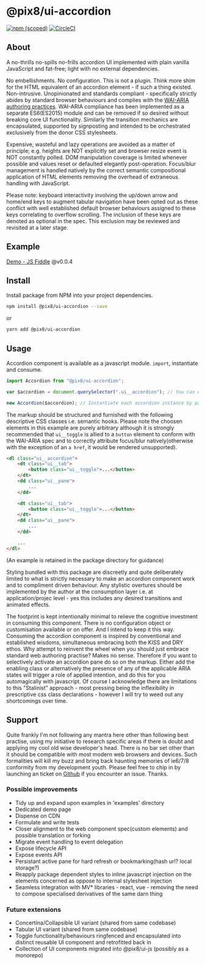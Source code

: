 # @pix8/ui-accordion


[![npm (scoped)](https://img.shields.io/npm/v/@pix8/ui-accordion.svg)](https://www.npmjs.com/package/@pix8/ui-accordion)
[![CircleCI](https://circleci.com/bb/pix8/npm.ui-accordion.svg?style=svg&circle-token=1087e02408bd932a6ad3430268cc484bd6735ba5)](https://circleci.com/bb/pix8/npm.ui-accordion)

## About

A no-thrills no-spills no-frills accordion UI implemented with plain vanilla JavaScript and fat-free; light with no external dependencies.

No embellishments. No configuration. This is not a plugin. Think more shim for the HTML equivalent of an accordion element - if such a thing existed. Non-intrusive. Unopinionated and standards compliant - specifically strictly abides by standard browser behaviours and complies with the [WAI-ARIA authoring practices](https://www.w3.org/TR/wai-aria-practices-1.1/#accordion). WAI-ARIA compliance has been implemented as a separate ES6(ES2015) module and can be removed if so desired without breaking core UI functionality. Similarly the transition mechanics are encapsulated, supported by signposting and intended to be orchestrated exclusively from the donor CSS stylesheets.

Expensive, wasteful and lazy operations are avoided as a matter of principle; e.g. heights are NOT explicitly set and browser resize event is NOT constantly polled. DOM manipulation coverage is limited whenever possible and values reset or defaulted elegantly post-operation. Focus/blur management is handled natively by the correct semantic compositional application of HTML elements removing the overhead of extraneous handling with JavaScript.

Please note: keyboard interactivity involving the up/down arrow and home/end keys to augment tabular navigation have been opted out as these conflict with well established default browser behaviours assigned to these keys correlating to overflow scrolling. The inclusion of these keys are denoted as optional in the spec. This exclusion may be reviewed and revisited at a later stage.

## Example

[Demo - JS Fiddle](https://jsfiddle.net/jonathanbrincat/c1h6487k/195/) @v0.0.4

## Install
Install package from NPM into your project dependencies.

```bash
npm install @pix8/ui-accordion --save
```

or

```bash
yarn add @pix8/ui-accordion
```

## Usage
Accordion component is available as a javascript module. `import`, instantiate and consume.

```javascript
import Accordion from "@pix8/ui-accordion";

var $accordion = document.querySelector(".ui__accordion"); // You can use whatever selector and mechanism you so wish

new Accordion($accordion); // Instantiate each accordion instance by passing the relevant HTML DOM node as a parameter 
```

The markup should be structured and furnished with the following descriptive CSS classes i.e. semantic hooks. Please note the choosen elements in this example are purely arbitrary although it is strongly recommended that `ui__toggle` is allied to a `button` element to conform with the WAI-ARIA spec and to correctly attribute focus/blur natively(otherwise with the exception of an `a href`, it would be rendered unsupported).
```html
<dl class="ui__accordion">
	<dt class="ui__tab">
		<button class="ui__toggle">...</button>
	</dt>
	<dd class="ui__pane">
		...
	</dd>

	<dt class="ui__tab">
		<button class="ui__toggle">...</button>
	</dt>
	<dd class="ui__pane">
		...
	</dd>

	...
</dl>
```

(An example is retained in the package directory for guidance)

Styling bundled with this package are discreetly and quite deliberately limited to what is strictly necessary to make an accordion component work and to compliment driven behaviour. Any stylistic overtures should be implemented by the author at the consumption layer i.e. at application/projec level - yes this includes any desired transitions and animated effects.

The footprint is kept intentionally minimal to relieve the cognitive investment in consuming this component. There is no configuration object or customisation available or on offer. And I intend to keep it this way. Consuming the accordion component is inspired by conventional and established wisdoms, simultaneous embracing both the KISS and DRY ethos. Why attempt to reinvent the wheel when you should just embrace standard web authoring practise? Makes no sense. Therefore if you want to selectively activate an accordion pane do so on the markup. Either add the enabling class or alternatively the presence of any of the applicable ARIA states will trigger a role of applied intention, and do this for you automagically with javascript. Of course I acknowledge there are limitations to this "Stalinist" approach - most pressing being the inflexibility in prescriptive css class declarations - however I will try to weed out any shortcomings over time.

## Support
Quite frankly I'm not following any mantra here other than following best practise, using my initiative to research specific areas if there is doubt and applying my cool old wise developer's head. There is no bar set other than it should be compatible with most modern web browsers and devices. Such formalities will kill my buzz and bring back haunting memories of ie6/7/8 conformity from my development youth. Please feel free to chip in by launching an ticket on [Github](https://github.com/pix8/ui-accordion/issues) if you encounter an issue. Thanks.


### Possible improvements
* Tidy up and expand upon examples in 'examples' directory
* Dedicated demo page
* Dispense on CDN
* Formulate and write tests
* Closer alignment to the web component spec(custom elements) and possible translation or forking
* Migrate event handling to event delegation
* Expose lifecycle API
* Expose events API
* Persistant active pane for hard refresh or bookmarking(hash url? local storage?)
* Reapply package dependent styles to inline javascript injection on the elements concerned as oppose to internal stylesheet injection
* Seamless integration with MV* libraries - react, vue - removing the need to compose specialised derivatives of the same darn thing

### Future extensions
* Concertina/Collapsible UI variant (shared from same codebase)
* Tabular UI variant (shared from same codebase)
* Toggle functionality/behaviours ringfenced and encapsulated into distinct reusable UI component and retrofitted back in
* Collection of UI components migrated into @pix8/ui-js (possibly as a monorepo)